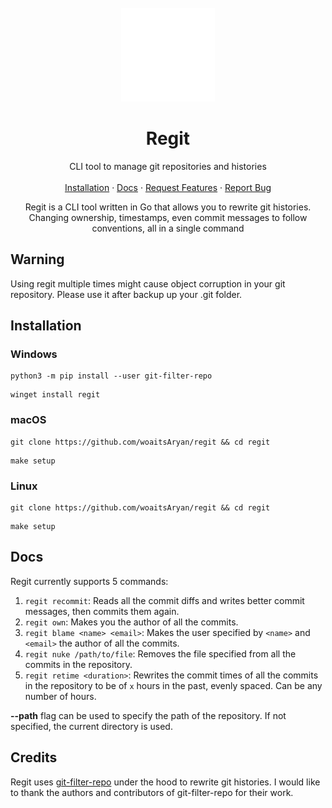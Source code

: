 <br />
<div align="center">
    <img src="assets/icon_transparent.png" alt="Logo" width="150" height="150">

  <h1 align="center">Regit</h3>

  <p align="center">
    CLI tool to manage git repositories and histories
    <br />
    <br />
    <a href="#installation">Installation</a>
    ·
    <a href="#docs">Docs</a>
    ·
    <a href="https://github.com/woaitsAryan/regit/issues/new?labels=enhancement&template=feature-request---.md">Request Features</a>
    ·
   <a href="https://github.com/woaitsAryan/regit/issues/new?labels=bug&template=bug-report---.md">Report Bug</a>
  </p>
</div>


<p align="center">
Regit is a CLI tool written in Go that allows you to rewrite git histories. Changing ownership, timestamps, even commit messages to follow conventions, all in a single command
</p>

## Warning
Using regit multiple times might cause object corruption in your git repository. Please use it after backup up your .git folder.

<h2 name="installation">Installation</h2>

<h3>Windows</h3>

<pre><code>python3 -m pip install --user git-filter-repo</pre></code>
<pre><code>winget install regit</code></pre>

<h3>macOS</h3>

<pre><code>git clone https://github.com/woaitsAryan/regit && cd regit</pre></code>
<pre><code>make setup</code></pre>

<h3>Linux</h3>
<pre><code>git clone https://github.com/woaitsAryan/regit && cd regit</pre></code>
<pre><code>make setup</code></pre>

<h2 name="docs">Docs</h2>
<p>Regit currently supports 5 commands:</p>
<ol>
  <li><code>regit recommit</code>: Reads all the commit diffs and writes better commit messages, then commits them again.</li>
  <li><code>regit own</code>: Makes you the author of all the commits.</li>
  <li><code>regit blame &lt;name&gt; &lt;email&gt;</code>: Makes the user specified by <code>&lt;name&gt;</code> and <code>&lt;email&gt;</code> the author of all the commits.</li>
  <li><code>regit nuke /path/to/file</code>: Removes the file specified from all the commits in the repository.</li>
  <li><code>regit retime &lt;duration&gt;</code>: Rewrites the commit times of all the commits in the repository to be of <code>x</code> hours in the past, evenly spaced. Can be any number of hours.</li>
</ol>
<p><strong>--path</strong> flag can be used to specify the path of the repository. If not specified, the current directory is used.</p>


## Credits
Regit uses [git-filter-repo](https://github.com/newren/git-filter-repo) under the hood to rewrite git histories. I would like to thank the authors and contributors of git-filter-repo for their work. 
